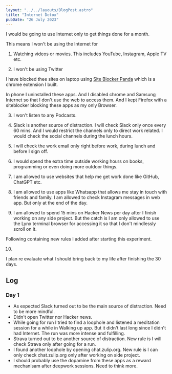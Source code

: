 ```yaml
---
layout: "../../layouts/BlogPost.astro"
title: "Internet Detox"
pubDate: "26 July 2023"
---
```

I would be going to use Internet only to get things done for a month.

This means I won't be using the Internet for

1. Watching videos or movies. This includes YouTube, Instagram, Apple TV etc.

2. I won't be using Twitter

I have blocked thee sites on laptop using [Site Blocker Panda](https://chrome.google.com/webstore/detail/site-blocker-panda/hnekbenciimgdilimapcjnaonmfnjfdb) which is a chrome extension I built.

In phone I uninstalled these apps. And I disabled chrome and Samsung Internet so that I don't use the web to access them. And I kept Firefox with a siteblocker blocking these apps as my only Browser.

3. I won't listen to any Podcasts.

4. Slack is another source of distraction. I will check Slack only once every 60 mins. And I would restrict the channels only to direct work related. I would check the social channels during the lunch hours.

5. I will check the work email only right before work, during lunch and before I sign off. 

6. I would spend the extra time outside working hours on books,  programming or even doing more outdoor things.

7. I am allowed to use websites that help me get work done like GitHub, ChatGPT etc.

8. I am allowed to use apps like Whatsapp that allows me stay in touch with friends and family. I am allowed to check Instagram messages in web app. But only at the end of the day. 

9. I am allowed to spend 15 mins on Hacker News per day after I finish working on any side project. But the catch is I am only allowed to use the Lynx terminal browser for accessing it so that I don't mindlessly scroll on it.

Following containing new rules I added after starting this experiment. 

10. 

I plan re evaluate what I should bring back to my life after finishing the 30 days.


## Log

### Day 1

* As expected Slack turned out to be the main source of distraction. Need to be more mindful.
* Didn't open Twitter nor Hacker news.
* While going for run I tried to find a loophole and listened a meditation session for a while in Walking up app. But it didn't last long since I didn't had Internet. The run was more intense and fulfilling. 
* Strava turned out to be another source of distraction. New rule is I will check Strava only after going for a run.
* I found another loophole by opening chat.zulip.org. New rule is I can only check chat.zulip.org only after working on side project.
* I should probably use the dopamine from these apps as a reward mechanisam after deepwork sessions. Need to think more. 